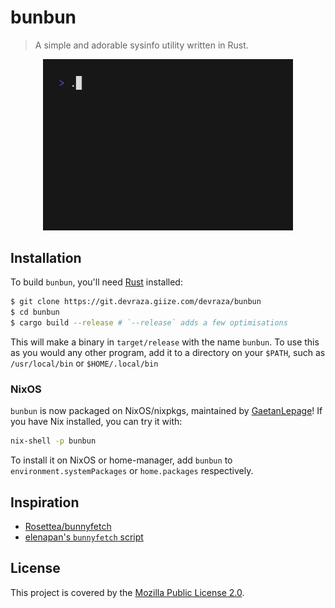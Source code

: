 # bunbun
> A simple and adorable sysinfo utility written in Rust.

<p align="center">
  <img src="./demo/demo.gif" alt="bunbun demo" width="400"/>
</p>

## Installation
To build `bunbun`, you'll need [Rust](https://rust-lang.org) installed:
```bash
$ git clone https://git.devraza.giize.com/devraza/bunbun
$ cd bunbun
$ cargo build --release # `--release` adds a few optimisations
```

This will make a binary in `target/release` with the name `bunbun`. To use this as you would any other program, add it to a directory on your `$PATH`, such as `/usr/local/bin` or `$HOME/.local/bin`

### NixOS
`bunbun` is now packaged on NixOS/nixpkgs, maintained by [GaetanLepage](https://github.com/GaetanLepage)! If you have Nix installed, you can try it with:
```bash
nix-shell -p bunbun
```
To install it on NixOS or home-manager, add `bunbun` to `environment.systemPackages` or `home.packages` respectively.

## Inspiration
- [Rosettea/bunnyfetch](https://github.com/Rosettea/bunnyfetch)
- [elenapan's `bunnyfetch` script](https://github.com/elenapan/dotfiles/blob/master/bin/bunnyfetch)

## License
This project is covered by the [Mozilla Public License 2.0](./LICENSE.md).
